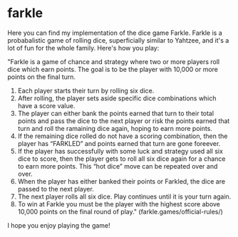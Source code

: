 # farkle
Here you can find my implementation of the dice game Farkle. Farkle is a probabalistic game of rolling dice, superficially similar to Yahtzee, and it's a lot of fun for the whole family. Here's how you play:

"Farkle is a game of chance and strategy where two or more players roll dice which earn points. The goal is to be the player with 10,000 or more points on the final turn.

1. Each player starts their turn by rolling six dice.
2. After rolling, the player sets aside specific dice combinations which have a score value.
3. The player can either bank the points earned that turn to their total points and pass the dice to the next player or risk the points earned that turn and roll the ramaining dice again, hoping to earn more points.
4. If the remaining dice rolled do not have a scoring combination, then the player has “FARKLED” and points earned that turn are gone foreever.
5. If the player has successfully with some luck and strategy used all six dice to score, then the player gets to roll all six dice again for a chance to earn more points. This “hot dice” move can be repeated over and over.
6. When the player has either banked their points or Farkled, the dice are passed to the next  player.
7. The next player rolls all six dice. Play continues until it is your turn again.
8. To win at Farkle you must be the player with the highest score above 10,000 points on the final round of play." (farkle.games/official-rules/)

I hope you enjoy playing the game!
